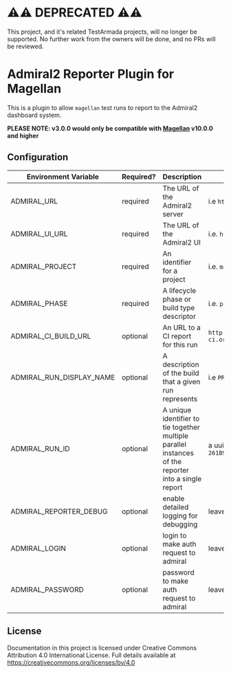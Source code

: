 # :warning::warning: DEPRECATED :warning::warning:

This project, and it's related TestArmada projects, will no longer be supported. No further work from the owners will be done, and no PRs will be reviewed.

# Admiral2 Reporter Plugin for Magellan

This is a plugin to allow `magellan` test runs to report to the Admiral2 dashboard system.

**PLEASE NOTE: v3.0.0 would only be compatible with [Magellan](https://github.com/TestArmada/magellan) v10.0.0 and higher**

## Configuration

|Environment Variable|Required?|Description|Example|
|---|---|---|---|
|ADMIRAL_URL|required|The URL of the Admiral2 server|i.e `http://host-where-admiral-lives:3000/`|
|ADMIRAL_UI_URL|required|The URL of the Admiral2 UI|i.e. `http://host-where-admiral-UI-lives.tld`|
|ADMIRAL_PROJECT|required|An identifier for a project|i.e. `main-app`, `blog`, `product-page`, etc|
|ADMIRAL_PHASE|required|A lifecycle phase or build type descriptor|i.e. `pr-verify`, `master-verify`, etc|
|ADMIRAL_CI_BUILD_URL|optional|An URL to a CI report for this run|`http://travis-ci.org/SomeOrg/someproject/builds/189605665`|
|ADMIRAL_RUN_DISPLAY_NAME|optional|A description of the build that a given run represents|i.e `PR #26 - add unit tests`|
|ADMIRAL_RUN_ID|optional|A unique identifier to tie together multiple parallel instances of the reporter into a single report|a uuid string, i.e. `462E43EA-002B-4F4B-A711-261B9894E4AA`|
|ADMIRAL_REPORTER_DEBUG|optional|enable detailed logging for debugging|leave undefined or set to `1`|
|ADMIRAL_LOGIN|optional|login to make auth request to admiral|leave undefined or set to your login|
|ADMIRAL_PASSWORD|optional|password to make auth request to admiral|leave undefined or set to your password|

## License
Documentation in this project is licensed under Creative Commons Attribution 4.0 International License. Full details available at https://creativecommons.org/licenses/by/4.0
